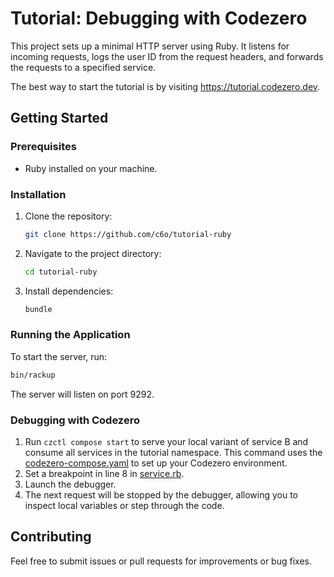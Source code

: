 # Tutorial: Debugging with Codezero

This project sets up a minimal HTTP server using Ruby. It listens for incoming requests, logs the user ID from the request headers, and forwards the requests to a specified service.

The best way to start the tutorial is by visiting <https://tutorial.codezero.dev>.

## Getting Started

### Prerequisites

- Ruby installed on your machine.

### Installation

1. Clone the repository:

   ```sh
   git clone https://github.com/c6o/tutorial-ruby
   ```

2. Navigate to the project directory:

   ```sh
   cd tutorial-ruby
   ```

3. Install dependencies:

   ```sh
   bundle
   ```

### Running the Application

To start the server, run:

```sh
bin/rackup
```

The server will listen on port 9292.

### Debugging with Codezero

1. Run `czctl compose start` to serve your local variant of service B and consume all services in the tutorial namespace. This command uses the [codezero-compose.yaml](./codezero-compose.yaml) to set up your Codezero environment.
1. Set a breakpoint in line 8 in [service.rb](./service.rb#L8).
1. Launch the debugger.
1. The next request will be stopped by the debugger, allowing you to inspect local variables or step through the code.

## Contributing

Feel free to submit issues or pull requests for improvements or bug fixes.
